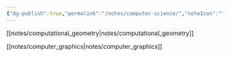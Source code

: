 ```yaml
---
{"dg-publish":true,"permalink":"/notes/computer-science/","noteIcon":"","created":"","updated":""}
---
```



[[notes/computational_geometry\|notes/computational_geometry]]

[[notes/computer_graphics\|notes/computer_graphics]]